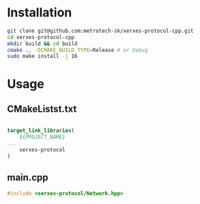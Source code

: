 # Installation

```bash
git clone git@github.com:metrotech-sk/xerxes-protocol-cpp.git
cd xerxes-protocol-cpp
mkdir build && cd build
cmake .. -DCMAKE_BUILD_TYPE=Release # or Debug
sudo make install -j 16
```

# Usage

## CMakeListst.txt

```cmake

target_link_libraries(
	${PROJECT_NAME} 
...
	xerxes-protocol
)
```

## main.cpp

```cpp
#include <xerxes-protocol/Network.hpp>
```

